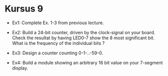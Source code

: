# Kursus 9

* Ex1: Complete Ex. 1-3 from previous lecture.

* Ex2: Build a 24-bit counter, driven by the clock-signal on your  board. Check the resultat by having LED0-7 show the 8  most significant bit.  What is the frequency of the individual bits ?

* Ex3: Design a counter counting 0-1-..-59-0.

* Ex4: Build a module showing an arbitrary 16 bit value on your 7-segment display.